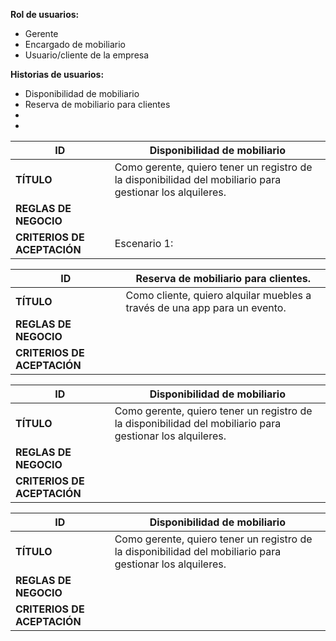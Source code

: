 
**Rol de usuarios:**
- Gerente
- Encargado de mobiliario
- Usuario/cliente de la empresa

**Historias de usuarios:**
- Disponibilidad de mobiliario
- Reserva de mobiliario para clientes
- 
- 

| ID                          | Disponibilidad de mobiliario                                                                              |
| --------------------------- | --------------------------------------------------------------------------------------------------------- |
| **TÍTULO**                  | Como gerente, quiero tener un registro de la disponibilidad del mobiliario para gestionar los alquileres. |
| **REGLAS DE NEGOCIO**       |                                                                                                           |
| **CRITERIOS DE ACEPTACIÓN** | Escenario 1:                                                                                              |

| ID                          | Reserva de mobiliario para clientes.                                      |
| --------------------------- | ------------------------------------------------------------------------- |
| **TÍTULO**                  | Como cliente, quiero alquilar muebles a través de una app para un evento. |
| **REGLAS DE NEGOCIO**       |                                                                           |
| **CRITERIOS DE ACEPTACIÓN** |                                                                           |

| ID                          | Disponibilidad de mobiliario                                                                              |
| --------------------------- | --------------------------------------------------------------------------------------------------------- |
| **TÍTULO**                  | Como gerente, quiero tener un registro de la disponibilidad del mobiliario para gestionar los alquileres. |
| **REGLAS DE NEGOCIO**       |                                                                                                           |
| **CRITERIOS DE ACEPTACIÓN** |                                                                                                           |

| ID                          | Disponibilidad de mobiliario                                                                              |
| --------------------------- | --------------------------------------------------------------------------------------------------------- |
| **TÍTULO**                  | Como gerente, quiero tener un registro de la disponibilidad del mobiliario para gestionar los alquileres. |
| **REGLAS DE NEGOCIO**       |                                                                                                           |
| **CRITERIOS DE ACEPTACIÓN** |                                                                                                           |
